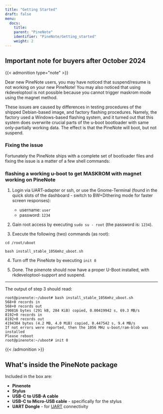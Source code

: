 ```yaml
---
title: "Getting Started"
draft: false
menu:
  docs:
    title:
    parent: "PineNote"
    identifier: "PineNote/Getting_started"
    weight: 2
---
```


## Important note for buyers after October 2024
{{< admonition type="note" >}}

Dear new PineNote users, you may have noticed that suspend/resume is not working on your new PineNote! You may also noticed that using rkdeveloptool is not possible because you cannot trigger maskrom mode using the magnet method.

These issues are caused by differences in testing procedures of the shipped Debian-based image, and factory flashing procedures. Namely, the factory used a Windows-based flashing system, and it turned out that this system does overwrite crucial parts of the u-boot bootloader with same only-partially working data. The effect is that the PineNote will boot, but not suspend.

### Fixing the issue

Fortunately the PineNote ships with a complete set of bootloader files and fixing the issue is a matter of
a few shell commands:

### flashing a working u-boot to get MASKROM with magnet working on PineNote

1. Login via UART-adapter or ssh, or use the Gnome-Terminal (found in the quick slots of the dashboard - 
  switch to BW+Dithering mode for faster screen responses):
    * username: `user`
    * password: `1234`
      
2. Gain root access by executing `sudo su - root` (the password is: `1234`).
    
3. Execute the following (two) commands (as root):

```console
cd /root/uboot

bash install_stable_1056mhz_uboot.sh
```
    
4. Turn off the PineNote by executing `init 0`
    
5. Done. The pinenote should now have a proper U-Boot installed, with rkdeveloptool-support and suspend.

---

The output of step 3 should read:

```console
root@pinenote:~/uboot# bash install_stable_1056mhz_uboot.sh
568+0 records in
568+0 records out
290816 bytes (291 kB, 284 KiB) copied, 0.00419942 s, 69.3 MB/s
8192+0 records in
8192+0 records out
4194304 bytes (4.2 MB, 4.0 MiB) copied, 0.447542 s, 9.4 MB/s
If not errors were reported, then the 1056 MHz u-boot/ram-blob was installed
Please reboot
root@pinenote:~/uboot# init 0
```
{{< /admonition >}}

## What's inside the PineNote package

Included in the box are:

* **Pinenote**
* **Stylus**
* **USB-C to USB-A cable**
* **USB-C to Micro-USB cable** - specifically for the stylus
* **UART Dongle** - for [UART](/documentation/PineNote/Development/UART/) connectivity
